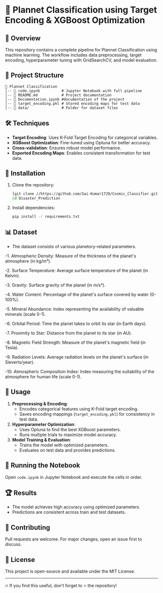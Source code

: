 # 🚀 Plannet Classification using Target Encoding & XGBoost Optimization

## 📌 Overview
This repository contains a complete pipeline for Plannet Classification using machine learning. The workflow includes data preprocessing, target encoding, hyperparameter tuning with GridSearchCV, and model evaluation.

## 📂 Project Structure
```
📁 Plannet Classification
│-- 📄 code.ipynb          # Jupyter Notebook with full pipeline
│-- 📄 README.md           # Project documentation
│-- 📄 Documentation.ipynb #documentation of the project
│-- 📄 target_encoding.pkl # Stored encoding maps for test data
│-- 📁 data/               # Folder for dataset files
```

## 🛠️ Techniques
- **Target Encoding**: Uses K-Fold Target Encoding for categorical variables.
- **XGBoost Optimization**: Fine-tuned using Optuna for better accuracy.
- **Cross-validation**: Ensures robust model performance.
- **Exported Encoding Maps**: Enables consistent transformation for test data.

## 🔧 Installation
1. Clone the repository:
   ```sh
   [git clone //https://github.com/Sai-Kumar1729/Cosmic_Classifier.git)
   cd Disaster_Prediction
   ```
2. Install dependencies:
   ```sh
   pip install -r requirements.txt
   ```

## 📊 Dataset
- The dataset consists of various planetory-related parameters.

-1. Atmospheric Density: Measure of the thickness of the planet's atmosphere (in kg/m³).
     
-2. Surface Temperature: Average surface temperature of the planet (in Kelvin).

-3. Gravity: Surface gravity of the planet (in m/s²).

-4. Water Content: Percentage of the planet's surface covered by water (0-100%).

-5. Mineral Abundance: Index representing the availability of valuable minerals (scale 0-1).

-6. Orbital Period: Time the planet takes to orbit its star (in Earth days).

-7. Proximity to Star: Distance from the planet to its star (in AU).

-8. Magnetic Field Strength: Measure of the planet's magnetic field (in Tesla).

-9. Radiation Levels: Average radiation levels on the planet's surface (in Sieverts/year).

-10. Atmospheric Composition Index: Index measuring the suitability of the atmosphere for human life (scale 0-1).


## 🚀 Usage
1. **Preprocessing & Encoding**:
   - Encodes categorical features using K-Fold target encoding.
   - Saves encoding mappings (`target_encoding.pkl`) for consistency in test data.
2. **Hyperparameter Optimization**:
   - Uses Optuna to find the best XGBoost parameters.
   - Runs multiple trials to maximize model accuracy.
3. **Model Training & Evaluation**:
   - Trains the model with optimized parameters.
   - Evaluates on test data and provides predictions.

## 📌 Running the Notebook
Open `code.ipynb` in Jupyter Notebook and execute the cells in order.

## 🏆 Results
- The model achieves high accuracy using optimized parameters.
- Predictions are consistent across train and test datasets.

## 📌 Contributing
Pull requests are welcome. For major changes, open an issue first to discuss.

## 📄 License
This project is open-source and available under the MIT License.

---
🔥 If you find this useful, don’t forget to ⭐ the repository!

